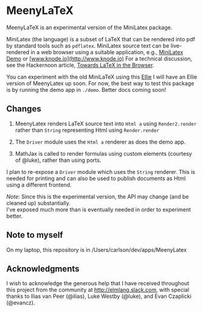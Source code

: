 
MeenyLaTeX
=========

MeenyLaTeX is an experimental version of the MiniLatex
package.


MiniLatex (the language) is a subset of LaTeX that can be rendered
into pdf by standard tools such as `pdflatex`.  MiniLatex source
text can be live-rendered in a web browser using a suitable application, e.g.,
[MiniLatex Demo](https://jxxcarlson.github.io/app/minilatex/src/index.html)
or [www.knode.io](http://www.knode.io)  For a technical discussion,
see the Hackernoon article, [Towards LaTeX in the Browser](https://hackernoon.com/towards-latex-in-the-browser-2ff4d94a0c08).

You can experiment with the old MiniLaTeX using this
[Ellie](https://ellie-app.com/jNN8tyQdh2a1)  I will have an
Ellie version of MeenyLatex up soon.  For now, the best way
to test this package is by running the demo app in `./demo`.
Better docs coming soon!

Changes
-------

1. MeenyLatex renders LaTeX source text into `Html a` using
`Render2.render` rather than
`String` representing Html using `Render.render`

2. The `Driver` module uses the `Html a` renderer as does the demo app.  

3.  MathJax is called to render formulas using custom elements (courtesy of @luke),
rather than using ports.

I plan to re-expose a `Driver` module which uses the `String` renderer.
This is needed for printing and can also be used to publish documents
as Html using a different frontend.

*Note:*  Since this is the experimental version,
the API may change (and be cleaned up) substantially.  
I've exposed much more than
is eventually needed in order to experiment better.



Note to myself
--------------
On my laptop, this repository is in /Users/carlson/dev/apps/MeenyLatex


Acknowledgments
---------------  

I wish to acknowledge the generous help that I have received throughout this project from the community at http://elmlang.slack.com, with special thanks to Ilias van Peer (@ilias), Luke Westby (@luke), and
Evan Czaplicki (@evancz).
